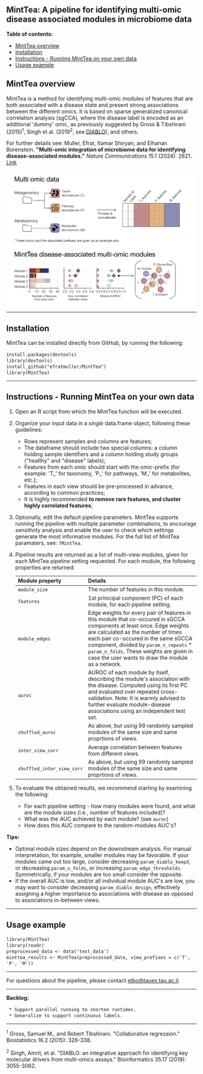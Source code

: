 ## MintTea: A pipeline for identifying multi-omic disease associated modules in microbiome data

**Table of contents:**
 - [MintTea overview](#ch1)
 - [Installation](#ch2)
 - [Instructions - Running MintTea on your own data](#ch3)
 - [Usage example](#ch4)

<a id="ch1"></a>
## MintTea overview

MintTea is a method for identifying multi-omic modules of features that are both associated with a disease state and present strong associations between the different omics. It is based on sparse generalized canonical correlation analysis (sgCCA), where the disease label is encoded as an additional 'dummy' omic, as previously suggested by Gross & Tibshirani (2015)<sup>1</sup>, Singh et al. (2019<sup>2</sup>, see [DIABLO](http://mixomics.org/mixdiablo/)), and others. 

For further details see: Muller, Efrat, Itamar Shiryan, and Elhanan Borenstein. __"Multi-omic integration of microbiome data for identifying disease-associated modules."__ _Nature Communications_ 15.1 (2024): 2621. [Link](https://www.nature.com/articles/s41467-024-46888-3)

<img src="docs/wiki_figure.png" width="700">

***

<a id="ch2"></a>
## Installation

MintTea can be installed directly from GitHub, by running the following:

```
install.packages(devtools)  
library(devtools)   
install_github("efratmuller/MintTea")   
library(MintTea)
```

***
   
<a id="ch3"></a>
## Instructions - Running MintTea on your own data

1. Open an R script from which the MintTea function will be executed.

2. Organize your input data in a *single* data.frame object, following these guidelines:
   * Rows represent samples and columns are features;  
   * The dataframe should include two special columns: a column holding sample identifiers and a column holding study groups ("healthy" and "disease" labels);  
   * Features from each omic should start with the omic-prefix (for example: 'T_' for taxonomy, 'P_' for pathways, 'M_' for metabolites, etc.);  
   * Features in each view should be pre-processed in advance, according to common practices;  
   * It is highly recommended **to remove rare features, and cluster highly correlated features**;  
 
3. Optionally, edit the default pipeline parameters. MintTea supports running the pipeline with multiple parameter combinations, to encourage sensitivity analysis and enable the user to check which settings generate the most informative modules. For the full list of MintTea paramaters, see: `?MintTea`.

4. Pipeline results are returned as a list of multi-view modules, given for each MintTea pipeline setting requested. For each module, the following properties are returned: 

     | Module property           | Details                                                                                                             |
     | ------------------------- | ------------------------------------------------------------------------------------------------------------------- |
     | `module_size`             | The number of features in this module.                                                                              |
     | `features`                | 1st prinicipal component (PC) of each module, for each pipeline setting.                                            |
     | `module_edges`            | Edge weights for every pair of features in this module that co-occured in sGCCA components at least once. Edge weights are calculated as the number of times each pair co-occured in the same sGCCA component, divided by `param_n_repeats` * `param_n_folds`. These weights are given in case the user wants to draw the module as a network.  |
     | `auroc`                   | AUROC of each module by itself, describing the module's association with the disease. Computed using its first PC and evaluated over repeated cross-validation. Note: It is warmly advised to further evaluate module-disease associations using an independent test set. |
     | `shuffled_auroc`          | As above, but using 99 randomly sampled modules of the same size and same proprtions of views.                      |
     | `inter_view_corr`         | Average correlation between features from different views.                                                          |
     | `shuffled_inter_view_corr` | As above, but using 99 randomly sampled modules of the same size and same proprtions of views.                     |
  
5. To evaluate the obtained results, we recommend starting by examining the following:

   * For each pipeline setting - how many modules were found, and what are the module sizes (i.e., number of features included)? 
   * What was the AUC achieved by each module? (see `auroc`)
   * How does this AUC compare to the random-modules AUC's?

**Tips:**
   
   * Optimal module sizes depend on the downstream analysis. For manual interpretation, for example, smaller modules may be favorable. If your modules came out too large, consider decreasing `param_diablo_keepX`, or decreasing `param_n_folds`, or increasing `param_edge_thresholds`. Symmetrically, if your modules are too small consider the opposite.
   * If the overall AUC is low, and/or all individual module AUC's are low, you may want to consider decreasing `param_diablo_design`, effectively assigning a higher importance to associations with disease as opposed to associations in-between views.

***

<a id="ch4"></a>
## Usage example

```
library(MintTea)
library(readr)
preprocessed_data <- data('test_data')
minttea_results <- MintTea(preprocessed_data, view_prefixes = c('T', 'P', 'M'))
```

*** 

For questions about the pipeline, please contact elbo@tauex.tau.ac.il.

***

**Backlog:**

     * Support parallel running to shorten runtimes.
     * Generalize to support continuous labels.
     
***

<sup>1</sup> Gross, Samuel M., and Robert Tibshirani. "Collaborative regression." Biostatistics 16.2 (2015): 326-338.

<sup>2</sup> Singh, Amrit, et al. "DIABLO: an integrative approach for identifying key molecular drivers from multi-omics assays." Bioinformatics 35.17 (2019): 3055-3062.
